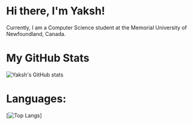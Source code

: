 # Hi there, I'm Yaksh! 

Currently, I am a Computer Science student at the Memorial University of Newfoundland, Canada.

# My GitHub Stats
![Yaksh's GitHub stats](https://github-readme-stats.vercel.app/api?username=YakshHaranwala&theme=radical&count_private=true&count_all_commits=true)

# Languages:
[![Top Langs](https://github-readme-stats.vercel.app/api/top-langs/?username=YakshHaranwala&layout=compact&theme=radical)]
